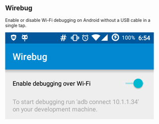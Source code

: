 Wirebug
-------

Enable or disable Wi-Fi debugging on Android without a USB cable in a single tap.

![Screenshot](screenshot.png)
